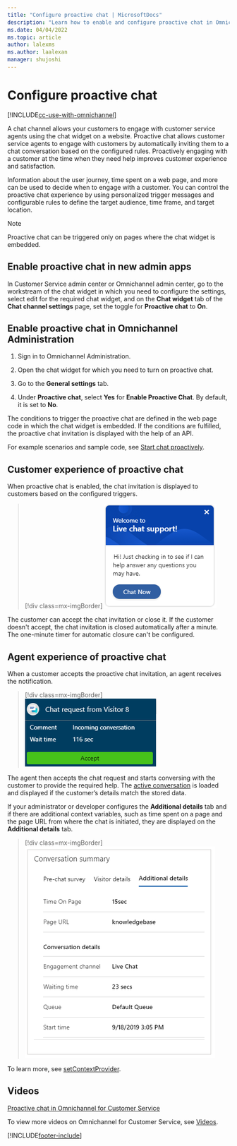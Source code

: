 ```yaml
---
title: "Configure proactive chat | MicrosoftDocs"
description: "Learn how to enable and configure proactive chat in Omnichannel for Customer Service and how it works at runtime."
ms.date: 04/04/2022
ms.topic: article
author: lalexms
ms.author: laalexan
manager: shujoshi
---
```


# Configure proactive chat

[!INCLUDE[cc-use-with-omnichannel](../includes/cc-use-with-omnichannel.md)]

A chat channel allows your customers to engage with customer service agents using the chat widget on a website. Proactive chat allows customer service agents to engage with customers by automatically inviting them to a chat conversation based on the configured rules. Proactively engaging with a customer at the time when they need help improves customer experience and satisfaction.

Information about the user journey, time spent on a web page, and more can be used to decide when to engage with a customer. You can control the proactive chat experience by using personalized trigger messages and configurable rules to define the target audience, time frame, and target location.

> [!NOTE]
> Proactive chat can be triggered only on pages where the chat widget is embedded.

## Enable proactive chat in new admin apps

In Customer Service admin center or Omnichannel admin center, go to the workstream of the chat widget in which you need to configure the settings, select edit for the required chat widget, and on the **Chat widget** tab of the **Chat channel settings** page, set the toggle for **Proactive chat** to **On**.

## Enable proactive chat in Omnichannel Administration

1.	Sign in to Omnichannel Administration.

2.	Open the chat widget for which you need to turn on proactive chat.

3.	Go to the **General settings** tab.

4.	Under **Proactive chat**, select **Yes** for **Enable Proactive Chat**. By default, it is set to **No**.

The conditions to trigger the proactive chat are defined in the web page code in which the chat widget is embedded. If the conditions are fulfilled, the proactive chat invitation is displayed with the help of an API.

For example scenarios and sample code, see [Start chat proactively](start-proactive-chat.md).

## Customer experience of proactive chat

When proactive chat is enabled, the chat invitation is displayed to customers based on the configured triggers.

> [!div class=mx-imgBorder]
> ![Customer experience of proactive chat notification.](media/proactive-chat-invite.png "Customer experience of proactive chat notification")

The customer can accept the chat invitation or close it. If the customer doesn't accept, the chat invitation is closed automatically after a minute. The one-minute timer for automatic closure can't be configured.


## Agent experience of proactive chat

When a customer accepts the proactive chat invitation, an agent receives the notification.

> [!div class=mx-imgBorder]
> ![Agent experience of proactive chat agent notification.](media/proactive-chat-agent.png "Agent experience of proactive chat agent notification")

The agent then accepts the chat request and starts conversing with the customer to provide the required help. The [active conversation](oc-customer-summary.md) is loaded and displayed if the customer’s details match the stored data. 

If your administrator or developer configures the **Additional details** tab and if there are additional context variables, such as time spent on a page and the page URL from where the chat is initiated, they are displayed on the **Additional details** tab. 

> [!div class=mx-imgBorder]
> ![Proactive chat agent notification.](media/proactive-chat-addl-details.png "Proactive chat agent notification")

To learn more, see [setContextProvider](developer/reference/methods/setContextProvider.md).

## Videos

[Proactive chat in Omnichannel for Customer Service](https://go.microsoft.com/fwlink/p/?linkid=2114614)

To view more videos on Omnichannel for Customer Service, see [Videos](videos.md).


[!INCLUDE[footer-include](../includes/footer-banner.md)]
